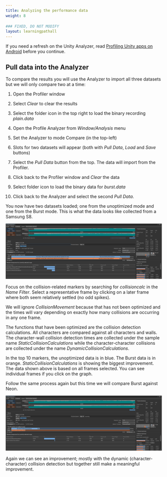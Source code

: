 ```yaml
---
title: Analyzing the performance data
weight: 8

### FIXED, DO NOT MODIFY
layout: learningpathall
---
```

If you need a refresh on the Unity Analyzer, read [Profiling Unity apps on Android](/learning-paths/smartphones-and-mobile/profiling-unity-apps-on-android) before you continue.

## Pull data into the Analyzer

To compare the results you will use the Analyzer to import all three datasets but we will only compare two at a time:

1. Open the Profiler window

1. Select _Clear_ to clear the results

1. Select the folder icon in the top right to load the binary recording _plain.data_

1. Open the Profile Analyzer from _Window/Analysis_ menu

1. Set the Analyzer to mode Compare (in the top-left)

1. Slots for two datasets will appear (both with _Pull Data_, _Load_ and _Save_ buttons)

1. Select the _Pull Data_ button from the top. The data will import from the Profiler.

1. Click back to the Profiler window and _Clear_ the data

1. Select folder icon to load the binary data for _burst.data_

1. Click back to the Analyzer and select the second _Pull Data_.

You now have two datasets loaded; one from the unoptimized mode and one from the Burst mode. This is what the data looks like collected from a Samsung S8.

![Plain vs Burst#center](images/analyzer-plain-vs-burst.PNG)

Focus on the collision-related markers by searching for _collisioncalc_ in the _Name Filter_. Select a representative frame by clicking on a later frame where both seem relatively settled (no odd spikes).

We will ignore _CollisionMovement_ because that has not been optimized and the times will vary depending on exactly how many collisions are occurring in any one frame.

The functions that have been optimized are the collision detection calculations. All characters are compared against all characters and walls. The character-wall collision detection times are collected under the sample name _StaticCollisionCalculations_ while the character-character collisions are collected under the name _DynamicCollisionCalculations_.

In the top 10 markers, the unoptimized data is in blue. The Burst data is in orange. _StaticCollisionCalculations_ is showing the biggest improvement. The data shown above is based on all frames selected. You can see individual frames if you click on the graph.

Follow the same process again but this time we will compare Burst against Neon.

![Burst vs Neon#center](images/analyzer-burst-vs-neon.PNG)

Again we can see an improvement; mostly with the dynamic (character-character) collision detection but together still make a meaningful improvement.
